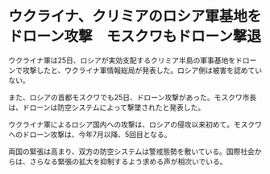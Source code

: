 # ウクライナ、クリミアのロシア軍基地をドローン攻撃　モスクワもドローン撃退

ウクライナ軍は25日、ロシアが実効支配するクリミア半島の軍事基地をドローンで攻撃したと、ウクライナ軍情報総局が発表した。ロシア側は被害を認めていない。

また、ロシアの首都モスクワでも25日、ドローン攻撃があった。モスクワ市長は、ドローンは防空システムによって撃墜されたと発表した。

ウクライナ軍によるロシア国内への攻撃は、ロシアの侵攻以来初めて。モスクワへのドローン攻撃は、今年7月以降、5回目となる。

両国の緊張は高まり、双方の防空システムは警戒態勢を敷いている。国際社会からは、さらなる緊張の拡大を抑制するよう求める声が相次いでいる。